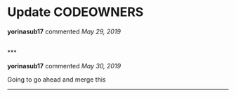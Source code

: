 # Update CODEOWNERS

**yorinasub17** commented *May 29, 2019*


<br />
***


**yorinasub17** commented *May 30, 2019*

Going to go ahead and merge this
***

